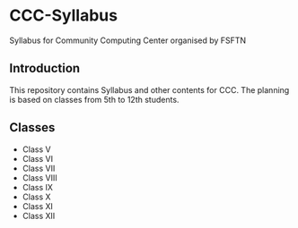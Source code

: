 # CCC-Syllabus
Syllabus for Community Computing Center organised by FSFTN

## Introduction
This repository contains Syllabus and other contents for CCC. The planning is based on classes from 5th to 12th students.

## Classes
* Class V
* Class VI
* Class VII
* Class VIII
* Class IX
* Class X
* Class XI
* Class XII

<!-- ### Fifth standard
#### Part1
Intro to computer

#### part2
Computer hardware Intro

#### Part3
Hardware and software collobrative work explaination

#### Part4
Software Introductions

#### part5
Office suits working progress

### Sixth standard
#### Part1
Intro to computer

#### part2
Computer hardware Intro

#### Part3
Hardware and software collobrative work explaination

#### Part4
Software Introductions

#### part5
Office suits working progress

### Seventh standard
#### Part1
Intro to computer

#### part2
Computer hardware Intro

#### Part3
Hardware and software collobrative work explaination

#### Part4
Software Introductions

#### part5
Office suits working progress

### Eighth standard
#### Part1
Intro to computer

#### part2
Computer hardware Intro

#### Part3
Hardware and software collobrative work explaination

#### Part4
Software Introductions

#### part5
Office suits working progress

### Nineth standard
#### Part1
Intro to computer

#### part2
Computer hardware Intro

#### Part3
Hardware and software collobrative work explaination

#### Part4
Software Introductions

#### part5
Office suits working progress

### Tenth standard
#### Part1
Intro to computer

#### part2
Computer hardware Intro

#### Part3
Hardware and software collobrative work explaination

#### Part4
Software Introductions

#### part5
Office suits working progress -->
